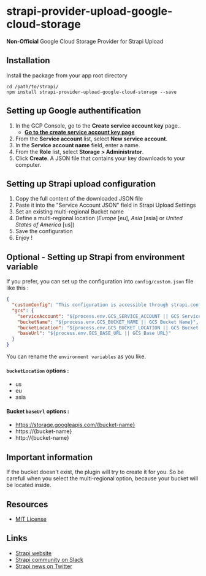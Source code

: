 # strapi-provider-upload-google-cloud-storage

**Non-Official** Google Cloud Storage Provider for Strapi Upload

## Installation

Install the package from your app root directory

```
cd /path/to/strapi/
npm install strapi-provider-upload-google-cloud-storage --save
```

## Setting up Google authentification

1. In the GCP Console, go to the **Create service account key** page.. 
    - **[Go to the create service account key page](https://console.cloud.google.com/apis/credentials/serviceaccountkey)**
2. From the **Service account** list, select **New service account**.
3. In the **Service account name** field, enter a name.
4. From the **Role** list, select **Storage > Administrator**.   
5. Click **Create**. A JSON file that contains your key downloads to your computer.

## Setting up Strapi upload configuration

1. Copy the full content of the downloaded JSON file
2. Paste it into the "Service Account JSON" field in Strapi Upload Settings
3. Set an existing multi-regional Bucket name 
4. Define a multi-regional location (_Europe_ [eu], _Asia_ [asia] or _United States of America_ [us])
5. Save the configuration
6. Enjoy !

## Optional - Setting up Strapi from environment variable

If you prefer, you can set up the configuration into `config/custom.json` file like this :
```json
{
  "customConfig": "This configuration is accessible through strapi.config.environments.development.myCustomConfiguration",
  "gcs": {
    "serviceAccount": "${process.env.GCS_SERVICE_ACCOUNT || GCS Service Account JSON}",
    "bucketName": "${process.env.GCS_BUCKET_NAME || GCS Bucket Name}",
    "bucketLocation": "${process.env.GCS_BUCKET_LOCATION || GCS Bucket Location}",
    "baseUrl": "${process.env.GCS_BASE_URL || GCS Base URL}"
  }
}
```
You can rename the `environment variables` as you like.

#### `bucketLocation` options :
- us
- eu
- asia

#### Bucket `baseUrl` options :
- https://storage.googleapis.com/{bucket-name}
- https://{bucket-name}
- http://{bucket-name}

## Important information

If the bucket doesn't exist, the plugin will try to create it for you.
So be carefull when you select the multi-regional option, because your bucket will be located inside.

## Resources

* [MIT License](LICENSE.md)

## Links

- [Strapi website](http://strapi.io/)
- [Strapi community on Slack](http://slack.strapi.io)
- [Strapi news on Twitter](https://twitter.com/strapijs)


